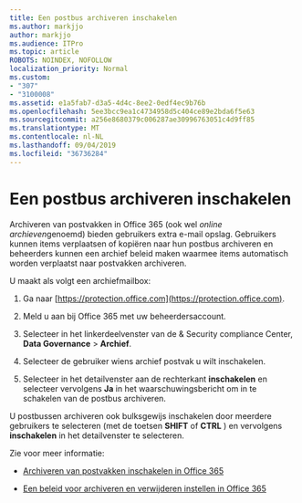 ```yaml
---
title: Een postbus archiveren inschakelen
ms.author: markjjo
author: markjjo
ms.audience: ITPro
ms.topic: article
ROBOTS: NOINDEX, NOFOLLOW
localization_priority: Normal
ms.custom:
- "307"
- "3100008"
ms.assetid: e1a5fab7-d3a5-4d4c-8ee2-0edf4ec9b76b
ms.openlocfilehash: 5ee3bcc9ea1c4734958d5c404ce89e2bda6f5e63
ms.sourcegitcommit: a256e8680379c006287ae30996763051c4d9ff85
ms.translationtype: MT
ms.contentlocale: nl-NL
ms.lasthandoff: 09/04/2019
ms.locfileid: "36736284"
---
```

# <a name="enable-an-archive-mailbox"></a>Een postbus archiveren inschakelen

Archiveren van postvakken in Office 365 (ook wel *online archieven*genoemd) bieden gebruikers extra e-mail opslag. Gebruikers kunnen items verplaatsen of kopiëren naar hun postbus archiveren en beheerders kunnen een archief beleid maken waarmee items automatisch worden verplaatst naar postvakken archiveren.
  
U maakt als volgt een archiefmailbox:
  
1. Ga naar [https://protection.office.com](https://protection.office.com).

2. Meld u aan bij Office 365 met uw beheerdersaccount.

3. Selecteer in het linkerdeelvenster van de &amp; Security compliance Center, **Data Governance** \> **Archief**.

4. Selecteer de gebruiker wiens archief postvak u wilt inschakelen.

5. Selecteer in het detailvenster aan de rechterkant **inschakelen** en selecteer vervolgens **Ja** in het waarschuwingsbericht om in te schakelen van de postbus archiveren.

U postbussen archiveren ook bulksgewijs inschakelen door meerdere gebruikers te selecteren (met de toetsen **SHIFT** of **CTRL** ) en vervolgens **inschakelen** in het detailvenster te selecteren.
  
Zie voor meer informatie:
  
- [Archiveren van postvakken inschakelen in Office 365](https://docs.microsoft.com/office365/securitycompliance/enable-archive-mailboxes)

- [Een beleid voor archiveren en verwijderen instellen in Office 365](https://docs.microsoft.com//office365/securitycompliance/set-up-an-archive-and-deletion-policy-for-mailboxes)
